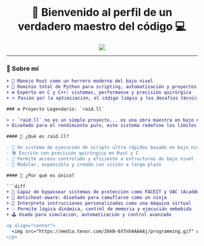 <h1 align="center">🚀 Bienvenido al perfil de un verdadero maestro del código 💻</h1>

<p align="center">
  <img src="https://readme-typing-svg.herokuapp.com?font=Fira+Code&size=28&pause=1000&color=00FFD9&center=true&vCenter=true&width=800&lines=Experto+en+Rust%2C+C%2C+C%2B%2B+y+Python;Arquitecto+de+sistemas+rápidos+como+el+viento;Fanático+del+rendimiento+y+la+eficiencia;Bienvenido+a+mi+repositorio%21" />
</p>

---

### 🧠 Sobre mí

```diff
+ 🧰 Manejo Rust como un herrero moderno del bajo nivel
+ 🔧 Dominio total de Python para scripting, automatización y proyectos visuales
+ ⚙️ Experto en C y C++: sistemas, performance y precisión quirúrgica
+ 🔥 Pasión por la optimización, el código limpio y los desafíos técnicos

### ⚙️ Proyecto Legendario: `raid.ll`

> ⚡ `raid.ll` no es un simple proyecto... es una obra maestra en bajo nivel.  
> Diseñado para el rendimiento puro, este sistema redefine los límites del control y la ejecución dinámica.

#### 🧬 ¿Qué es raid.ll?

- 🧠 Un sistema de ejecución de scripts ultra rápidos basado en bajo nivel
- 🛠️ Escrito con precisión quirúrgica en Rust y C
- 🔗 Permite acceso controlado y eficiente a estructuras de bajo nivel
- 🧩 Modular, expansible y creado con visión a largo plazo

#### 🚨 ¿Por qué es único?

```diff
+ 🚀 Capaz de bypassear sistemas de protección como FACEIT y VAC (Acaddemicamente)
+ 🦾 Anticheat-aware: diseñado para camuflarse como un ninja
+ 🧬 Interpreta instrucciones personalizadas como una máquina virtual
+ 💡 Permite lógica dinámica, control de memoria y ejecución embebida
+ 🕹️ Usado para simulación, automatización y control avanzado

<p align="center">
  <img src="https://media.tenor.com/I6kN-6X7nhAAAAAj/programming.gif" width="350"/>
</p>

